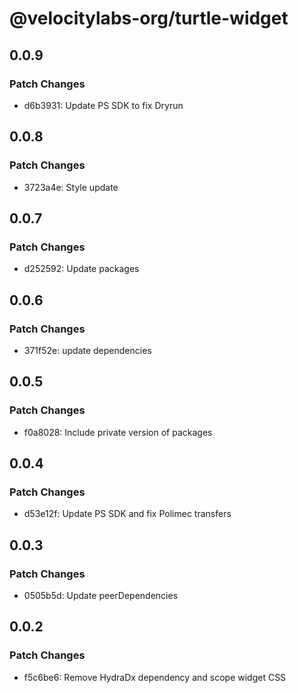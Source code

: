 # @velocitylabs-org/turtle-widget

## 0.0.9

### Patch Changes

- d6b3931: Update PS SDK to fix Dryrun

## 0.0.8

### Patch Changes

- 3723a4e: Style update

## 0.0.7

### Patch Changes

- d252592: Update packages

## 0.0.6

### Patch Changes

- 371f52e: update dependencies

## 0.0.5

### Patch Changes

- f0a8028: Include private version of packages

## 0.0.4

### Patch Changes

- d53e12f: Update PS SDK and fix Polimec transfers

## 0.0.3

### Patch Changes

- 0505b5d: Update peerDependencies

## 0.0.2

### Patch Changes

- f5c6be6: Remove HydraDx dependency and scope widget CSS
